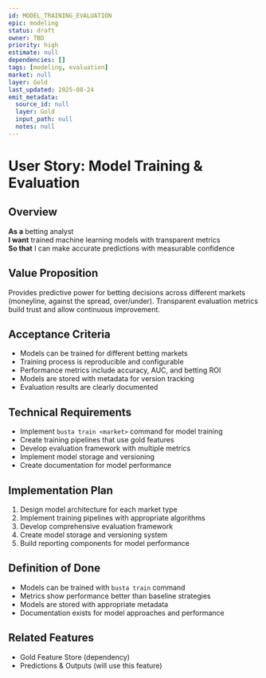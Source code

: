 ```yaml
---
id: MODEL_TRAINING_EVALUATION
epic: modeling
status: draft
owner: TBD
priority: high
estimate: null
dependencies: []
tags: [modeling, evaluation]
market: null
layer: Gold
last_updated: 2025-08-24
emit_metadata:
  source_id: null
  layer: Gold
  input_path: null
  notes: null
---
```


# User Story: Model Training & Evaluation

## Overview
**As a** betting analyst  
**I want** trained machine learning models with transparent metrics  
**So that** I can make accurate predictions with measurable confidence

## Value Proposition
Provides predictive power for betting decisions across different markets (moneyline, against the spread, over/under). Transparent evaluation metrics build trust and allow continuous improvement.

## Acceptance Criteria
- Models can be trained for different betting markets
- Training process is reproducible and configurable
- Performance metrics include accuracy, AUC, and betting ROI
- Models are stored with metadata for version tracking
- Evaluation results are clearly documented

## Technical Requirements
- Implement `busta train <market>` command for model training
- Create training pipelines that use gold features
- Develop evaluation framework with multiple metrics
- Implement model storage and versioning
- Create documentation for model performance

## Implementation Plan
1. Design model architecture for each market type
2. Implement training pipelines with appropriate algorithms
3. Develop comprehensive evaluation framework
4. Create model storage and versioning system
5. Build reporting components for model performance

## Definition of Done
- Models can be trained with `busta train` command
- Metrics show performance better than baseline strategies
- Models are stored with appropriate metadata
- Documentation exists for model approaches and performance

## Related Features
- Gold Feature Store (dependency)
- Predictions & Outputs (will use this feature)
